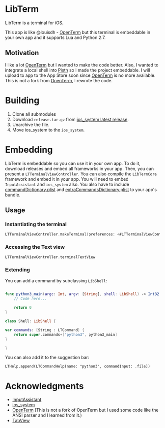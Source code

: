 # LibTerm

LibTerm is a terminal for iOS.

This app is like @louisdh - [OpenTerm](https://github.com/louisdh/openterm) but this terminal is embeddable in your own app and it supports Lua and Python 2.7.

## Motivation

I like a lot [OpenTerm](https://github.com/louisdh/openterm) but I wanted to make the code better. Also, I wanted to integrate a local shell into [Pisth](https://github.com/ColdGrub1384/Pisth) so I made the project embeddable. I will upload to app to the App Store soon since [OpenTerm](https://github.com/louisdh/openterm) is no more available. This is not a fork from  [OpenTerm](https://github.com/louisdh/openterm), I rewrote the code.

# Building

1. Clone all submodules
2. Download `release.tar.gz` from [ios_system latest release](https://github.com/holzschu/ios_system/releases/latest).
3. Unarchive the file.
4. Move ios_system to the `ios_system`.

# Embedding

LibTerm is embeddable so you can use it in your own  app. To do it, download releases and embed all frameworks in your app. Then, you can present a `LTTerminalViewController`. You can also compile the `LibTermCore` framework and embed it in your app. You will need to embed `InputAssistant` and `ios_system` also. You also have to include [commandDictionary.plist](https://github.com/ColdGrub1384/LibTerm/blob/master/LibTerm/commandDictionary.plist) and [extraCommandsDictionary.plist](https://github.com/ColdGrub1384/LibTerm/blob/master/LibTerm/extraCommandsDictionary.plist) to your app's bundle.

## Usage

### Instantiating the terminal

```swift
LTTerminalViewController.makeTerminal(preferences: <#LTTerminalViewController.Preferences#>, shell: <#LibShell#>)
```

### Accessing the Text view

```swift
LTTerminalViewController.terminalTextView
```

### Extending

You can add a command by subclassing `LibShell`:

```swift

func python3_main(argc: Int, argv: [String], shell: LibShell) -> Int32 {
    // Code here...
    
    return 0
}

class Shell: LibShell {

var commands: [String : LTCommand] {
    return super.commands+["python3", python3_main]
}

}
```

You can also add it to the suggestion bar:

```
LTHelp.append(LTCommandHelp(name: "python3", commandInput: .file))
```

# Acknowledgments

- [InputAssistant](https://github.com/IMcD23/InputAssistant)
- [ios_system](https://github.com/holzschu/ios_system)
- [OpenTerm](https://github.com/louisdh/openterm) (This is not a fork of OpenTerm but I used some code like the ANSI parser and I learned from it.)
- [TabView](https://github.com/IMcD23/TabView)
